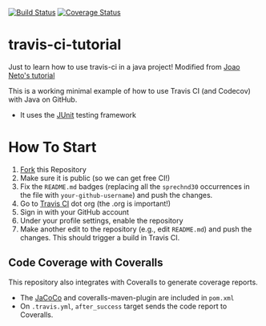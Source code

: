 [![Build Status](https://travis-ci.org/sprechnd30/travis-ci-tutorial.svg?branch=master)](https://travis-ci.org/sprechnd30/travis-ci-tutorial)
[![Coverage Status](https://coveralls.io/repos/github/sprechnd30/travis-ci-tutorial/badge.svg?branch=master)](https://coveralls.io/github/bdwolfe/travis-ci-tutorial?branch=master)

# travis-ci-tutorial
Just to learn how to use travis-ci in a java project! Modified from [Joao Neto's tutorial](https://github.com/joaomlneto/travis-ci-tutorial-java)

This is a working minimal example of how to use Travis CI (and Codecov) with Java on GitHub.

- It uses the [JUnit](https://junit.org) testing framework

# How To Start

1. [Fork](https://github.com/sprechnd30/travis-ci-tutorial/fork) this Repository
2. Make sure it is public (so we can get free CI!)
3. Fix the `README.md` badges (replacing all the `sprechnd30` occurrences in the file with `your-github-username`) and push the changes.
4. Go to [Travis CI](http://travis-ci.org) dot org (the .org is important!)
5. Sign in with your GitHub account
6. Under your profile settings, enable the repository
7. Make another edit to the repository (e.g., edit `README.md`) and push the changes. This should trigger a build in Travis CI.

## Code Coverage with Coveralls

This repository also integrates with Coveralls to generate coverage reports.
- The [JaCoCo](https://www.jacoco.org) and coveralls-maven-plugin are included in `pom.xml`
- On `.travis.yml`, `after_success` target sends the code report to Coveralls.

